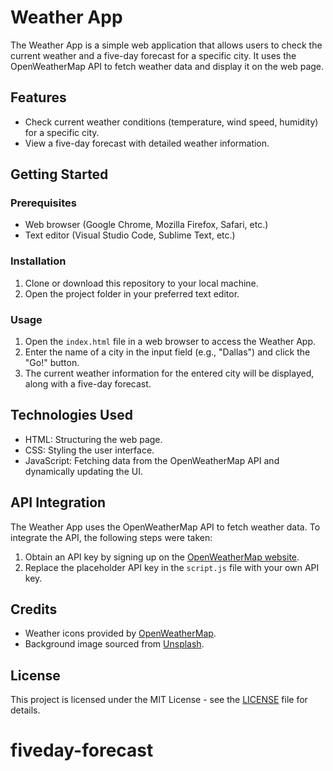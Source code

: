 # Weather App

The Weather App is a simple web application that allows users to check the current weather and a five-day forecast for a specific city. It uses the OpenWeatherMap API to fetch weather data and display it on the web page.

## Features

- Check current weather conditions (temperature, wind speed, humidity) for a specific city.
- View a five-day forecast with detailed weather information.

## Getting Started

### Prerequisites

- Web browser (Google Chrome, Mozilla Firefox, Safari, etc.)
- Text editor (Visual Studio Code, Sublime Text, etc.)

### Installation

1. Clone or download this repository to your local machine.
2. Open the project folder in your preferred text editor.

### Usage

1. Open the `index.html` file in a web browser to access the Weather App.
2. Enter the name of a city in the input field (e.g., "Dallas") and click the "Go!" button.
3. The current weather information for the entered city will be displayed, along with a five-day forecast.

## Technologies Used

- HTML: Structuring the web page.
- CSS: Styling the user interface.
- JavaScript: Fetching data from the OpenWeatherMap API and dynamically updating the UI.

## API Integration

The Weather App uses the OpenWeatherMap API to fetch weather data. To integrate the API, the following steps were taken:

1. Obtain an API key by signing up on the [OpenWeatherMap website](https://openweathermap.org/).
2. Replace the placeholder API key in the `script.js` file with your own API key.

## Credits

- Weather icons provided by [OpenWeatherMap](https://openweathermap.org/weather-conditions).
- Background image sourced from [Unsplash](https://unsplash.com/).

## License

This project is licensed under the MIT License - see the [LICENSE](LICENSE) file for details.
# fiveday-forecast
